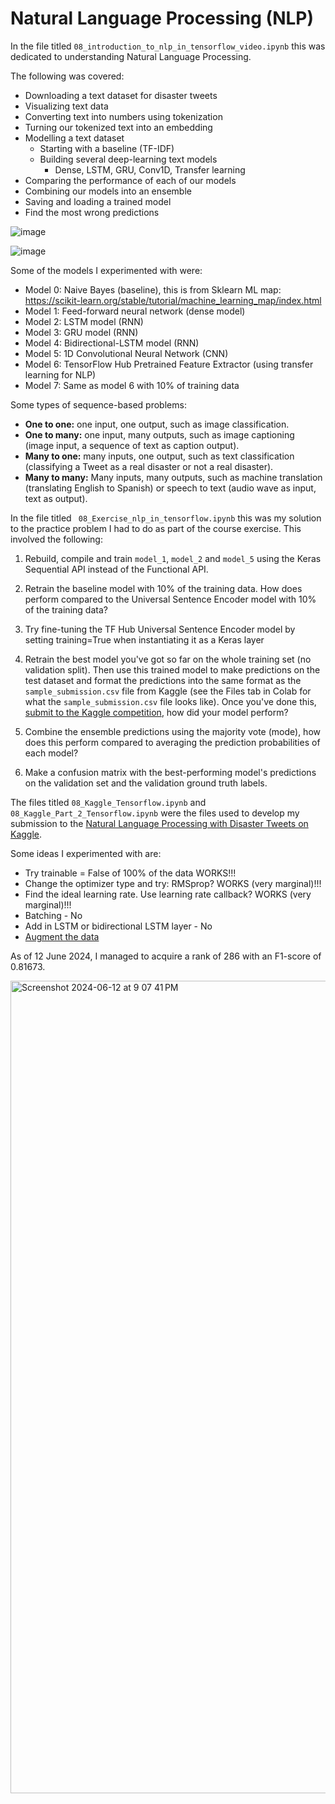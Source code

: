 # Natural Language Processing (NLP)

In the file titled ` 08_introduction_to_nlp_in_tensorflow_video.ipynb ` this was dedicated to understanding Natural Language Processing. 

The following was covered:

* Downloading a text dataset for disaster tweets
* Visualizing text data
* Converting text into numbers using tokenization
* Turning our tokenized text into an embedding
* Modelling a text dataset
  * Starting with a baseline (TF-IDF)
  * Building several deep-learning text models
    * Dense, LSTM, GRU, Conv1D, Transfer learning
* Comparing the performance of each of our models
* Combining our models into an ensemble
* Saving and loading a trained model
* Find the most wrong predictions

![image](https://raw.githubusercontent.com/mrdbourke/tensorflow-deep-learning/main/images/08-text-classification-inputs-and-outputs.png)

![image](https://raw.githubusercontent.com/mrdbourke/tensorflow-deep-learning/main/images/08-tokenization-vs-embedding.png)

Some of the models I experimented with were:

* Model 0: Naive Bayes (baseline), this is from Sklearn ML map: https://scikit-learn.org/stable/tutorial/machine_learning_map/index.html
* Model 1: Feed-forward neural network (dense model)
* Model 2: LSTM model (RNN)
* Model 3: GRU model (RNN)
* Model 4: Bidirectional-LSTM model (RNN)
* Model 5: 1D Convolutional Neural Network (CNN)
* Model 6: TensorFlow Hub Pretrained Feature Extractor (using transfer learning for NLP)
* Model 7: Same as model 6 with 10% of training data

Some types of sequence-based problems:
* **One to one:** one input, one output, such as image classification.
* **One to many:** one input, many outputs, such as image captioning (image input, a sequence of text as caption output).
* **Many to one:** many inputs, one output, such as text classification (classifying a Tweet as a real disaster or not a real disaster).
* **Many to many:** Many inputs, many outputs, such as machine translation (translating English to Spanish) or speech to text (audio wave as input, text as output).

In the file titled ` 08_Exercise_nlp_in_tensorflow.ipynb` this was my solution to the practice problem I had to do as part of the course exercise. This involved the following:

1. Rebuild, compile and train `model_1`, `model_2` and `model_5` using the Keras Sequential API instead of the Functional API.
2. Retrain the baseline model with 10% of the training data. How does perform compared to the Universal Sentence Encoder model with 10% of the training data?
3. Try fine-tuning the TF Hub Universal Sentence Encoder model by setting training=True when instantiating it as a Keras layer
4. Retrain the best model you've got so far on the whole training set (no validation split). Then use this trained model to make predictions on the test dataset and format the predictions into the same format as the `sample_submission.csv` file from Kaggle (see the Files tab in Colab for what the `sample_submission.csv` file looks like). Once you've done this, [submit to the Kaggle competition](https://www.kaggle.com/c/nlp-getting-started/data), how did your model perform?

5. Combine the ensemble predictions using the majority vote (mode), how does this perform compared to averaging the prediction probabilities of each model?

6. Make a confusion matrix with the best-performing model's predictions on the validation set and the validation ground truth labels.

The files titled ` 08_Kaggle_Tensorflow.ipynb ` and ` 08_Kaggle_Part_2_Tensorflow.ipynb ` were the files used to develop my submission to the [Natural Language Processing with Disaster Tweets on Kaggle]( https://www.kaggle.com/c/nlp-getting-started/data). 

Some ideas I experimented with are:
* Try trainable = False of 100% of the data WORKS!!!
* Change the optimizer type and try: RMSprop? WORKS (very marginal)!!!
* Find the ideal learning rate. Use learning rate callback? WORKS (very marginal)!!!
* Batching - No
* Add in LSTM or bidirectional LSTM layer - No
* [Augment the data](https://www.youtube.com/watch?v=lpWewl7y57o)

As of 12 June 2024, I managed to acquire a rank of 286 with an F1-score of 0.81673.

<img width="1300" alt="Screenshot 2024-06-12 at 9 07 41 PM" src="https://github.com/SGhuman123/Data-Science-Portfolio/assets/63066897/2df4ded2-9cde-4123-bd4f-a0148025b82d">
